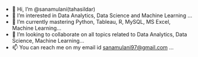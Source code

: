 - 👋 Hi, I’m @sanamulani(tahasildar)
- 👀 I’m interested in Data Analytics, Data Science and Machine Learning  ...
- 🌱 I’m currently mastering Python, Tableau, R, MySQL, MS Excel, Machine Learning...
- 💞️ I’m looking to collaborate on all topics related to Data Analytics, Data Science, Machine Learning...
- 📫 You can reach me on my email id sanamulani97@gmail.com ...

<!---
sanatahasildar/sanatahasildar is a ✨ special ✨ repository because its `README.md` (this file) appears on your GitHub profile.
You can click the Preview link to take a look at your changes.
--->
